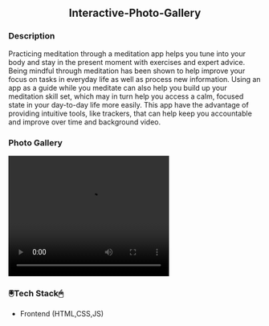 
<div align='center'>
  <h2>Interactive-Photo-Gallery</h2>
  </div>
 

<h3>Description</h3>
  
  </div>
 Practicing meditation through a meditation app helps you tune into your body and stay in the present moment with exercises and expert advice. Being mindful through meditation has been shown to help improve your focus on tasks in everyday life as well as process new information. Using an app as a guide while you meditate can also help you build up your meditation skill set, which may in turn help you access a calm, focused state in your day-to-day life more easily. This app have the advantage of providing intuitive tools, like trackers, that can help keep you accountable and improve over time and background video.
 <h3>Photo Gallery</h3>
 <video align="center" width="320" height="240" controls>
  <source src="Photo Gallery.mp4" type="video/mp4">
</video>
 
  <h3> 🖲️Tech Stack🖱</h3>
 
 * Frontend (HTML,CSS,JS)
 
